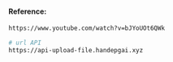 #### Reference:

```bash
https://www.youtube.com/watch?v=bJYoUOt6QWk

# url API
https://api-upload-file.handepgai.xyz
```
